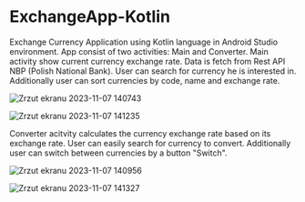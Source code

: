 # ExchangeApp-Kotlin
Exchange Currency Application using Kotlin language in Android Studio environment. App consist of two activities: Main and Converter.
Main activity show current currency exchange rate. Data is fetch from Rest API NBP (Polish National Bank). User can search for currency he is interested in.
Additionally user can sort currencies by code, name and exchange rate.

![Zrzut ekranu 2023-11-07 140743](https://github.com/Facio122/ExchangeApp-Kotlin/assets/118031180/22c03f64-3ca2-4062-b11e-5cb142fa189c)

![Zrzut ekranu 2023-11-07 141235](https://github.com/Facio122/ExchangeApp-Kotlin/assets/118031180/b9b2083a-278a-4a85-9db9-bd7716191b82)


Converter acitvity calculates the currency exchange rate based on its exchange rate. User can easily search for currency to convert.
Additionally user can switch between currencies by a button "Switch".

![Zrzut ekranu 2023-11-07 140956](https://github.com/Facio122/ExchangeApp-Kotlin/assets/118031180/2d1f8f06-d675-459e-8a34-223400a7b286)

![Zrzut ekranu 2023-11-07 141327](https://github.com/Facio122/ExchangeApp-Kotlin/assets/118031180/2b2a7ca9-ad56-445b-b1fc-b4c5e72ed05a)
